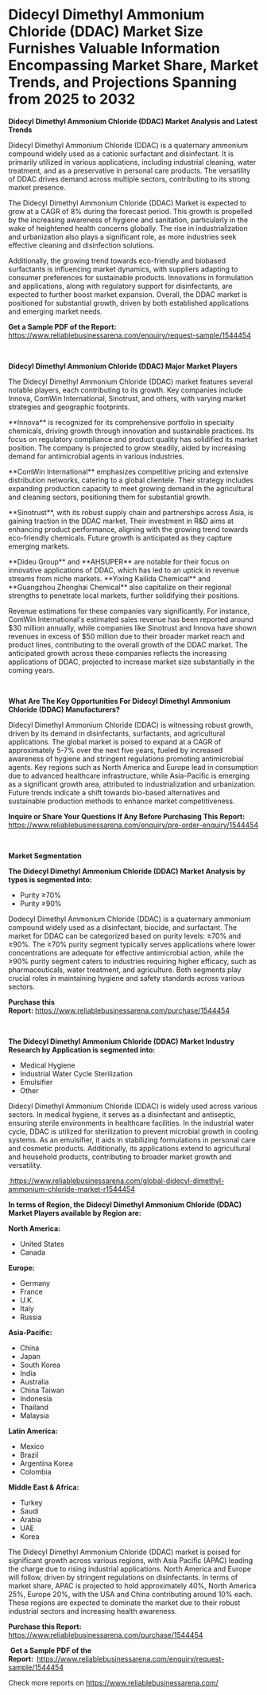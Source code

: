 <p><h1>Didecyl Dimethyl Ammonium Chloride (DDAC) Market Size Furnishes Valuable Information Encompassing Market Share, Market Trends, and Projections Spanning from 2025 to 2032</h1></p><p><strong>Didecyl Dimethyl Ammonium Chloride (DDAC) Market Analysis and Latest Trends</strong></p>
<p><p>Didecyl Dimethyl Ammonium Chloride (DDAC) is a quaternary ammonium compound widely used as a cationic surfactant and disinfectant. It is primarily utilized in various applications, including industrial cleaning, water treatment, and as a preservative in personal care products. The versatility of DDAC drives demand across multiple sectors, contributing to its strong market presence.</p><p>The Didecyl Dimethyl Ammonium Chloride (DDAC) Market is expected to grow at a CAGR of 8% during the forecast period. This growth is propelled by the increasing awareness of hygiene and sanitation, particularly in the wake of heightened health concerns globally. The rise in industrialization and urbanization also plays a significant role, as more industries seek effective cleaning and disinfection solutions. </p><p>Additionally, the growing trend towards eco-friendly and biobased surfactants is influencing market dynamics, with suppliers adapting to consumer preferences for sustainable products. Innovations in formulation and applications, along with regulatory support for disinfectants, are expected to further boost market expansion. Overall, the DDAC market is positioned for substantial growth, driven by both established applications and emerging market needs.</p></p>
<p><strong>Get a Sample PDF of the Report:&nbsp;</strong> <a href="https://www.reliablebusinessarena.com/enquiry/request-sample/1544454?utm_campaign=2527&utm_medium=2&utm_source=Github&utm_content=ia&utm_term=02042025&utm_id=didecyl-dimethyl-ammonium-chloride-ddac">https://www.reliablebusinessarena.com/enquiry/request-sample/1544454</a></p>
<p>&nbsp;</p>
<p><strong>Didecyl Dimethyl Ammonium Chloride (DDAC) Major Market Players</strong></p>
<p><p>The Didecyl Dimethyl Ammonium Chloride (DDAC) market features several notable players, each contributing to its growth. Key companies include Innova, ComWin International, Sinotrust, and others, with varying market strategies and geographic footprints. </p><p>**Innova** is recognized for its comprehensive portfolio in specialty chemicals, driving growth through innovation and sustainable practices. Its focus on regulatory compliance and product quality has solidified its market position. The company is projected to grow steadily, aided by increasing demand for antimicrobial agents in various industries.</p><p>**ComWin International** emphasizes competitive pricing and extensive distribution networks, catering to a global clientele. Their strategy includes expanding production capacity to meet growing demand in the agricultural and cleaning sectors, positioning them for substantial growth.</p><p>**Sinotrust**, with its robust supply chain and partnerships across Asia, is gaining traction in the DDAC market. Their investment in R&D aims at enhancing product performance, aligning with the growing trend towards eco-friendly chemicals. Future growth is anticipated as they capture emerging markets.</p><p>**Dideu Group** and **AHSUPER** are notable for their focus on innovative applications of DDAC, which has led to an uptick in revenue streams from niche markets. **Yixing Kailida Chemical** and **Guangzhou Zhonghai Chemical** also capitalize on their regional strengths to penetrate local markets, further solidifying their positions.</p><p>Revenue estimations for these companies vary significantly. For instance, ComWin International's estimated sales revenue has been reported around $30 million annually, while companies like Sinotrust and Innova have shown revenues in excess of $50 million due to their broader market reach and product lines, contributing to the overall growth of the DDAC market. The anticipated growth across these companies reflects the increasing applications of DDAC, projected to increase market size substantially in the coming years.</p></p>
<p>&nbsp;</p>
<p><strong>What Are The Key Opportunities For Didecyl Dimethyl Ammonium Chloride (DDAC) Manufacturers?</strong></p>
<p><p>Didecyl Dimethyl Ammonium Chloride (DDAC) is witnessing robust growth, driven by its demand in disinfectants, surfactants, and agricultural applications. The global market is poised to expand at a CAGR of approximately 5-7% over the next five years, fueled by increased awareness of hygiene and stringent regulations promoting antimicrobial agents. Key regions such as North America and Europe lead in consumption due to advanced healthcare infrastructure, while Asia-Pacific is emerging as a significant growth area, attributed to industrialization and urbanization. Future trends indicate a shift towards bio-based alternatives and sustainable production methods to enhance market competitiveness.</p></p>
<p><strong>Inquire or Share Your Questions If Any Before Purchasing This Report:</strong> <a href="https://www.reliablebusinessarena.com/enquiry/pre-order-enquiry/1544454?utm_campaign=2527&utm_medium=2&utm_source=Github&utm_content=ia&utm_term=02042025&utm_id=didecyl-dimethyl-ammonium-chloride-ddac">https://www.reliablebusinessarena.com/enquiry/pre-order-enquiry/1544454</a></p>
<p>&nbsp;</p>
<p><strong>Market Segmentation</strong></p>
<p><strong>The Didecyl Dimethyl Ammonium Chloride (DDAC) Market Analysis by types is segmented into:</strong></p>
<p><ul><li>Purity ≥70%</li><li>Purity ≥90%</li></ul></p>
<p><p>Dodecyl Dimethyl Ammonium Chloride (DDAC) is a quaternary ammonium compound widely used as a disinfectant, biocide, and surfactant. The market for DDAC can be categorized based on purity levels: ≥70% and ≥90%. The ≥70% purity segment typically serves applications where lower concentrations are adequate for effective antimicrobial action, while the ≥90% purity segment caters to industries requiring higher efficacy, such as pharmaceuticals, water treatment, and agriculture. Both segments play crucial roles in maintaining hygiene and safety standards across various sectors.</p></p>
<p><strong>Purchase this Report:&nbsp;</strong><a href="https://www.reliablebusinessarena.com/purchase/1544454?utm_campaign=2527&utm_medium=2&utm_source=Github&utm_content=ia&utm_term=02042025&utm_id=didecyl-dimethyl-ammonium-chloride-ddac">https://www.reliablebusinessarena.com/purchase/1544454</a></p>
<p>&nbsp;</p>
<p><strong>The Didecyl Dimethyl Ammonium Chloride (DDAC) Market Industry Research by Application is segmented into:</strong></p>
<p><ul><li>Medical Hygiene</li><li>Industrial Water Cycle Sterilization</li><li>Emulsifier</li><li>Other</li></ul></p>
<p><p>Didecyl Dimethyl Ammonium Chloride (DDAC) is widely used across various sectors. In medical hygiene, it serves as a disinfectant and antiseptic, ensuring sterile environments in healthcare facilities. In the industrial water cycle, DDAC is utilized for sterilization to prevent microbial growth in cooling systems. As an emulsifier, it aids in stabilizing formulations in personal care and cosmetic products. Additionally, its applications extend to agricultural and household products, contributing to broader market growth and versatility.</p></p>
<p><a href="https://www.reliablebusinessarena.com/global-didecyl-dimethyl-ammonium-chloride-market-r1544454?utm_campaign=2527&utm_medium=2&utm_source=Github&utm_content=ia&utm_term=02042025&utm_id=didecyl-dimethyl-ammonium-chloride-ddac">&nbsp;https://www.reliablebusinessarena.com/global-didecyl-dimethyl-ammonium-chloride-market-r1544454</a></p>
<p><strong>In terms of Region, the Didecyl Dimethyl Ammonium Chloride (DDAC) Market Players available by Region are:</strong></p>
<p>
    <p> <strong> North America: </strong>
        <ul>
            <li>United States</li>
            <li>Canada</li>
        </ul>
        </p> 
    <p> <strong> Europe: </strong>
        <ul>
            <li>Germany</li>
            <li>France</li>
            <li>U.K.</li>
            <li>Italy</li>
            <li>Russia</li>
        </ul>
        </p> 
    <p> <strong> Asia-Pacific: </strong>
        <ul>
            <li>China</li>
            <li>Japan</li>
            <li>South Korea</li>
            <li>India</li>
            <li>Australia</li>
            <li>China Taiwan</li>
            <li>Indonesia</li>
            <li>Thailand</li>
            <li>Malaysia</li>
        </ul>
        </p> 
    <p> <strong> Latin America: </strong>
        <ul>
            <li>Mexico</li>
            <li>Brazil</li>
            <li>Argentina Korea</li>
            <li>Colombia</li>
        </ul>
        </p> 
    <p> <strong> Middle East & Africa: </strong>
        <ul>
            <li>Turkey</li>
            <li>Saudi</li>
            <li>Arabia</li>
            <li>UAE</li>
            <li>Korea</li>
        </ul>
    </p>
    </p>
<p><p>The Didecyl Dimethyl Ammonium Chloride (DDAC) market is poised for significant growth across various regions, with Asia Pacific (APAC) leading the charge due to rising industrial applications. North America and Europe will follow, driven by stringent regulations on disinfectants. In terms of market share, APAC is projected to hold approximately 40%, North America 25%, Europe 20%, with the USA and China contributing around 10% each. These regions are expected to dominate the market due to their robust industrial sectors and increasing health awareness.</p></p>
<p><strong>Purchase this Report: </strong><a href="https://www.reliablebusinessarena.com/purchase/1544454?utm_campaign=2527&utm_medium=2&utm_source=Github&utm_content=ia&utm_term=02042025&utm_id=didecyl-dimethyl-ammonium-chloride-ddac">https://www.reliablebusinessarena.com/purchase/1544454</a></p>
<p>&nbsp;<strong>Get a Sample PDF of the Report:&nbsp;&nbsp;</strong><a href="https://www.reliablebusinessarena.com/enquiry/request-sample/1544454?utm_campaign=2527&utm_medium=2&utm_source=Github&utm_content=ia&utm_term=02042025&utm_id=didecyl-dimethyl-ammonium-chloride-ddac">https://www.reliablebusinessarena.com/enquiry/request-sample/1544454</a></p>
<p><strong></strong></p>
<p>Check more reports on <a href="https://www.reliablebusinessarena.com/?utm_campaign=2527&utm_medium=2&utm_source=Github&utm_content=ia&utm_term=02042025&utm_id=didecyl-dimethyl-ammonium-chloride-ddac">https://www.reliablebusinessarena.com/</a></p>